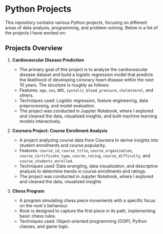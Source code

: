 # Python Projects

This repository contains various Python projects, focusing on different areas of data analysis, programming, and problem-solving. Below is a list of the projects I have worked on:

## Projects Overview

1. **Cardiovascular Disease Prediction**
   - The primary goal of this project is to analyze the cardiovascular disease dataset and build a logistic regression model that predicts the likelihood of developing coronary heart disease within the next 10 years. The structure is roughly as follows:
   - Features: `age`, `sex`, `BMI`, `systolic_blood_pressure`, `cholesterol`, and others.
   - Techniques used: Logistic regression, feature engineering, data preprocessing, and model evaluation.
   - The project was conducted in Jupyter Notebook, where I explored and cleaned the data, visualized insights, and built machine learning models interactively.

2. **Coursera Project: Course Enrollment Analysis**
   - A project analyzing course data from Coursera to derive insights into student enrollments and course popularity.
   - Features: `course_id`, `course_title`, `course_organization`, `course_Certificate_type`, `course_rating`, `course_difficulty`, and `course_students_enrolled`.
   - Techniques used: Data wrangling, data visualization, and descriptive analysis to determine trends in course enrollments and ratings.
   - The project was conducted in Jupyter Notebook, where I explored and cleaned the data, visualized insights

3. **Chess Program**
   - A program simulating chess piece movements with a specific focus on the rook's behaviour.
   - Rook is designed to capture the first piece in its path, implementing basic chess rules.
   - Techniques used: Object-oriented programming (OOP), Python classes, and game logic.
